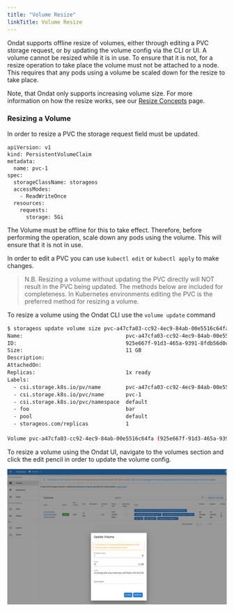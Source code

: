 ```yaml
---
title: "Volume Resize"
linkTitle: Volume Resize
---
```


Ondat supports offline resize of volumes, either through editing a PVC
storage request, or by updating the volume config via the CLI or UI. A volume
cannot be resized while it is in use. To ensure that it is not, for a resize
operation to take place the volume must not be attached to a node. This
requires that any pods using a volume be scaled down for the resize to take
place.

Note, that Ondat only supports increasing volume size. For more
information on how the resize works, see our [Resize Concepts](/docs/concepts/volumes#volume-resize) page.


### Resizing a Volume

In order to resize a PVC the storage request field must be updated.

```
apiVersion: v1
kind: PersistentVolumeClaim
metadata:
  name: pvc-1
spec:
  storageClassName: storageos
  accessModes:
    - ReadWriteOnce
  resources:
    requests:
      storage: 5Gi
```

The Volume must be offline for this to take effect. Therefore, before
performing the operation, scale down any pods using the volume. This will
ensure that it is not in use.

In order to edit a PVC you can use `kubectl edit` or `kubectl apply` to make
changes. 

> N.B. Resizing a volume without updating the PVC directly will NOT result in
> the PVC being updated. The methods below are included for completeness. In
> Kubernetes environments editing the PVC is the preferred method for resizing
> a volume.

To resize a volume using the Ondat CLI use the `volume update` command

```bash
$ storageos update volume size pvc-a47cfa03-cc92-4ec9-84ab-00e5516c64fa 10GiB
Name:                                 pvc-a47cfa03-cc92-4ec9-84ab-00e5516c64fa
ID:                                   925e667f-91d3-465a-9391-8fdb56d0c9ff
Size:                                 11 GB
Description:
AttachedOn:
Replicas:                             1x ready
Labels:
  - csi.storage.k8s.io/pv/name        pvc-a47cfa03-cc92-4ec9-84ab-00e5516c64fa
  - csi.storage.k8s.io/pvc/name       pvc-1
  - csi.storage.k8s.io/pvc/namespace  default
  - foo                               bar
  - pool                              default
  - storageos.com/replicas            1

Volume pvc-a47cfa03-cc92-4ec9-84ab-00e5516c64fa (925e667f-91d3-465a-9391-8fdb56d0c9ff) updated. Size changed.
```

To resize a volume using the Ondat UI, navigate to the volumes section and
click the edit pencil in order to update the volume config.

![Ondat Resize](/images/docs/operations/resize/resize-vol.png)

